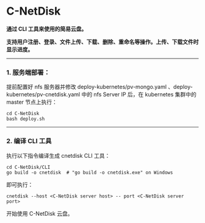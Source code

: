 # C-NetDisk
**通过 CLI 工具来使用的简易云盘。**

**支持用户注册、登录、文件上传、下载、删除、重命名等操作。上传、下载文件时显示进度。**

---
### 1. 服务端部署：
提前配置好 nfs 服务器并修改 deploy-kubernetes/pv-mongo.yaml 、deploy-kubernetes/pv-cnetdisk.yaml 中的 nfs Server IP 后，在 kubernetes 集群中的 master 节点上执行：
```shell
cd C-NetDisk
bash deploy.sh
```

---
### 2. 编译 CLI 工具
执行以下指令编译生成 cnetdisk CLI 工具：
```shell
cd C-NetDisk/CLI
go build -o cnetdisk  # "go build -o cnetdisk.exe" on Windows
```
即可执行：
```shell
cnetdisk --host <C-NetDisk server host> -- port <C-NetDisk server port>
```
开始使用 C-NetDisk 云盘。